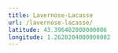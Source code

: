 ```yaml
---
title: Lavernose-Lacasse
url: /lavernose-lacasse/
latitude: 43.396482000000006
longitude: 1.2620204000000002
---
```

